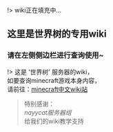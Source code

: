 !> wiki正在填充中...

## 这里是世界树的专用wiki

### 请在左侧侧边栏进行查询使用~

!> 这是 '世界树' 服务器的wiki，  
如要查询minecraft游戏本身内容，  
请前往：[minecraft中文wiki站](https://minecraft-zh.gamepedia.com/Minecraft_Wiki)

> 特别感谢：  
*nayycat服务器组*  
给我们的wiki教学支持
